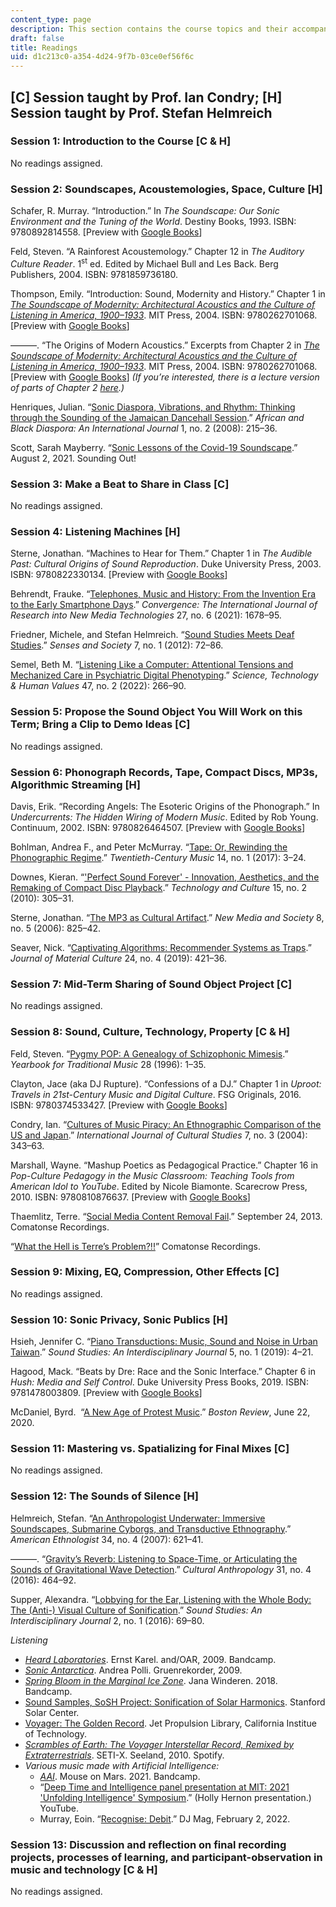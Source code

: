 ```yaml
---
content_type: page
description: This section contains the course topics and their accompanying readings.
draft: false
title: Readings
uid: d1c213c0-a354-4d24-9f7b-03ce0ef56f6c
---
```

## \[C\] Session taught by Prof. Ian Condry; \[H\] Session taught by Prof. Stefan Helmreich

### Session 1: Introduction to the Course \[C & H\] 

No readings assigned.

### Session 2: Soundscapes, Acoustemologies, Space, Culture \[H\] 

Schafer, R. Murray. “Introduction.” In *The Soundscape: Our Sonic Environment and the Tuning of the World*. Destiny Books, 1993. ISBN: ‎9780892814558. \[Preview with [Google Books](https://www.google.com/books/edition/The_Soundscape/-FsoDwAAQBAJ?hl=en&gbpv=1)\]

Feld, Steven. “A Rainforest Acoustemology.” Chapter 12 in *The Auditory Culture Reader*. 1<sup>st</sup> ed. Edited by Michael Bull and Les Back. Berg Publishers, 2004. ISBN: ‎9781859736180.

Thompson, Emily. “Introduction: Sound, Modernity and History.” Chapter 1 in [*The Soundscape of Modernity: Architectural Acoustics and the Culture of Listening in America, 1900–1933*](https://mitpress.mit.edu/9780262701068/the-soundscape-of-modernity/). MIT Press, 2004. ISBN: ‎9780262701068. \[Preview with [Google Books](https://www.google.com/books/edition/The_Soundscape_of_Modernity/Gr9NEAAAQBAJ?hl=en&gbpv=1)\]

———. “The Origins of Modern Acoustics.” Excerpts from Chapter 2 in [*The Soundscape of Modernity: Architectural Acoustics and the Culture of Listening in America, 1900–1933*](https://mitpress.mit.edu/9780262701068/the-soundscape-of-modernity/). MIT Press, 2004. ISBN: ‎9780262701068. \[Preview with [Google Books](https://www.google.com/books/edition/The_Soundscape_of_Modernity/Gr9NEAAAQBAJ?hl=en&gbpv=1)\] *(If you’re interested, there is a lecture version of parts of Chapter 2* [*here*](http://videolectures.net/mitworld_thompson_sm/)*.)*

Henriques, Julian. “[Sonic Diaspora, Vibrations, and Rhythm: Thinking through the Sounding of the Jamaican Dancehall Session](https://www.tandfonline.com/doi/abs/10.1080/17528630802224163).” *African and* *Black Diaspora: An International Journal* 1, no. 2 (2008): 215–36.

Scott, Sarah Mayberry. “[Sonic Lessons of the Covid-19 Soundscape](https://soundstudiesblog.com/2021/08/02/sonic-lessons-of-the-covid-19-soundscape/).” August 2, 2021. Sounding Out!

### Session 3: Make a Beat to Share in Class \[C\]

No readings assigned.

### Session 4: Listening Machines \[H\] 

Sterne, Jonathan. “Machines to Hear for Them.” Chapter 1 in *The Audible Past: Cultural Origins of Sound Reproduction*. Duke University Press, 2003. ISBN: 9780822330134. \[Preview with [Google Books](https://www.google.com/books/edition/The_Audible_Past/C87CDAAAQBAJ?hl=en&gbpv=1)\]

Behrendt, Frauke. “[Telephones, Music and History: From the Invention Era to the Early Smartphone Days](https://journals.sagepub.com/doi/full/10.1177/13548565211028810).” *Convergence: The International Journal of Research into New Media Technologies* 27, no. 6 (2021): 1678–95.

Friedner, Michele, and Stefan Helmreich. “[Sound Studies Meets Deaf Studies](https://www.tandfonline.com/doi/abs/10.2752/174589312X13173255802120).” *Senses and Society* 7, no. 1 (2012): 72–86.

Semel, Beth M. “[Listening Like a Computer: Attentional Tensions and Mechanized Care in Psychiatric Digital Phenotyping](https://journals.sagepub.com/doi/10.1177/01622439211026371).” *Science, Technology & Human Values* 47, no. 2 (2022): 266–90.

### Session 5: Propose the Sound Object You Will Work on this Term; Bring a Clip to Demo Ideas \[C\] 

No readings assigned.

### Session 6: Phonograph Records, Tape, Compact Discs, MP3s, Algorithmic Streaming \[H\] 

Davis, Erik. “Recording Angels: The Esoteric Origins of the Phonograph.” In *Undercurrents: The Hidden Wiring of Modern Music*. Edited by Rob Young. Continuum, 2002. ISBN: ‎9780826464507. \[Preview with [Google Books](https://www.google.com/books/edition/Undercurrents/ypu6BwAAQBAJ?hl=en&gbpv=1)\]

Bohlman, Andrea F., and Peter McMurray. “[Tape: Or, Rewinding the Phonographic Regime](https://www.cambridge.org/core/journals/twentieth-century-music/article/abs/tape-or-rewinding-the-phonographic-regime/47C704BF42C93706741F9F6BA7FA2E97).” *Twentieth-Century Music* 14, no. 1 (2017): 3–24.

Downes, Kieran. “['Perfect Sound Forever' - Innovation, Aesthetics, and the Remaking of Compact Disc Playback](https://papers.ssrn.com/sol3/papers.cfm?abstract_id=1630361).” *Technology and Culture* 15, no. 2 (2010): 305–31.

Sterne, Jonathan. “[The MP3 as Cultural Artifact](https://journals.sagepub.com/doi/10.1177/1461444806067737).” *New Media and Society* 8, no. 5 (2006): 825–42.

Seaver, Nick. “[Captivating Algorithms: Recommender Systems as Traps](https://journals.sagepub.com/doi/abs/10.1177/1359183518820366).” *Journal of Material Culture* 24, no. 4 (2019): 421–36.

### Session 7: Mid-Term Sharing of Sound Object Project \[C\] 

No readings assigned.

### Session 8: Sound, Culture, Technology, Property \[C & H\] 

Feld, Steven. “[Pygmy POP: A Genealogy of Schizophonic Mimesis](https://www.jstor.org/stable/767805).” *Yearbook for Traditional Music* 28 (1996): 1–35.

Clayton, Jace (aka DJ Rupture). “Confessions of a DJ.” Chapter 1 in *Uproot: Travels in 21st-Century Music and Digital Culture*. FSG Originals, 2016. ISBN: ‎9780374533427. \[Preview with [Google Books](https://www.google.com/books/edition/Uproot/4c2uDAAAQBAJ?hl=en&gbpv=1)\]

Condry, Ian. “[Cultures of Music Piracy: An Ethnographic Comparison of the US and Japan](https://journals.sagepub.com/doi/10.1177/1367877904046412).” *International Journal of Cultural Studies* 7, no. 3 (2004): 343–63.

Marshall, Wayne. “Mashup Poetics as Pedagogical Practice.” Chapter 16 in *Pop-Culture Pedagogy in the Music Classroom: Teaching Tools from American Idol to YouTube*. Edited by Nicole Biamonte. Scarecrow Press, 2010. ISBN: ‎9780810876637. \[Preview with [Google Books](https://www.google.com/books/edition/Pop_Culture_Pedagogy_in_the_Music_Classr/cdF5Ud9H9IgC?hl=en&gbpv=1)\]

Thaemlitz, Terre. “[Social Media Content Removal Fail](http://www.comatonse.com/writings/2013_social_media_content_removal_fail.html).” September 24, 2013. Comatonse Recordings.

“[What the Hell is Terre’s Problem?!!](http://comatonse.com/minor/)” Comatonse Recordings.

### Session 9: Mixing, EQ, Compression, Other Effects \[C\] 

No readings assigned.

### Session 10: Sonic Privacy, Sonic Publics \[H\] 

Hsieh, Jennifer C. “[Piano Transductions: Music, Sound and Noise in Urban Taiwan](https://www.tandfonline.com/doi/full/10.1080/20551940.2018.1564459).” *Sound Studies: An Interdisciplinary Journal* 5, no. 1 (2019): 4–21.

Hagood, Mack. “Beats by Dre: Race and the Sonic Interface.” Chapter 6 in *Hush: Media and Self Control*. Duke University Press Books, 2019. ISBN: ‎ 9781478003809. \[Preview with [Google Books](https://www.google.com/books/edition/Hush/6NKGDwAAQBAJ?hl=en&gbpv=1)\]

McDaniel, Byrd.  “[A New Age of Protest Music](https://www.bostonreview.net/articles/byrd-mcdaniel-where-has-all-protest-music-gone/).” *Boston Review*, June 22, 2020. 

### Session 11: Mastering vs. Spatializing for Final Mixes \[C\] 

No readings assigned.

### Session 12: The Sounds of Silence \[H\]

Helmreich, Stefan. “[An Anthropologist Underwater: Immersive Soundscapes, Submarine Cyborgs, and Transductive Ethnography](https://anthrosource.onlinelibrary.wiley.com/doi/abs/10.1525/ae.2007.34.4.621).” *American Ethnologist* 34, no. 4 (2007): 621–41.

———. “[Gravity’s Reverb: Listening to Space-Time, or Articulating the](https://journal.culanth.org/index.php/ca/article/view/ca31.4.02) [Sounds of Gravitational Wave Detection](https://journal.culanth.org/index.php/ca/article/view/ca31.4.02).” *Cultural Anthropology* 31, no. 4 (2016): 464–92.

Supper, Alexandra. “[Lobbying for the Ear, Listening with the Whole Body: The (Anti-) Visual Culture of Sonification](https://www.tandfonline.com/doi/full/10.1080/20551940.2016.1214446).” *Sound Studies: An Interdisciplinary Journal* 2, no. 1 (2016): 69–80.

*Listening*

- [*Heard Laboratories*](https://kuronekomusic.bandcamp.com/track/heard-laboratories-performed-ernst-karel-2?from=search&search_item_id=3331076871&search_item_type=t&search_match_part=%3F&search_page_id=2614746887&search_page_no=0&search_rank=1&logged_out_menubar=true). Ernst Karel. and/OAR, 2009. Bandcamp.
- [*Sonic Antarctica*](https://www.gruenrekorder.de/?page_id=342). Andrea Polli. Gruenrekorder, 2009.  
- [*Spring Bloom in the Marginal Ice Zone*](https://janawinderen.bandcamp.com/album/spring-bloom-in-the-marginal-ice-zone). Jana Winderen. 2018. Bandcamp.
- [Sound Samples, SoSH Project: Sonification of Solar Harmonics](http://solar-center.stanford.edu/sosh/#sounds). Stanford Solar Center.
- [Voyager: The Golden Record](https://voyager.jpl.nasa.gov/golden-record/). Jet Propulsion Library, California Institue of Technology.
- [*Scrambles of Earth: The Voyager Interstellar Record, Remixed by Extraterrestrials*](https://open.spotify.com/album/3bsJRQ4tQVaDPpVDfItftZ). SETI-X. Seeland, 2010. Spotify.
- *Various music made with Artificial Intelligence:*
    - [*AAI*](https://mouseonmars.bandcamp.com/album/aai). Mouse on Mars. 2021. Bandcamp.
    - “[Deep Time and Intelligence panel presentation at MIT: 2021 'Unfolding Intelligence' Symposium](https://www.youtube.com/watch?v=LKQxuI5udWE).” (Holly Hernon presentation.) YouTube.
    - Murray, Eoin. “[Recognise: Debit](https://djmag.com/features/recognise-debit).” DJ Mag, February 2, 2022. 

### Session 13: Discussion and reflection on final recording projects, processes of learning, and participant-observation in music and technology \[C & H\]

No readings assigned.
